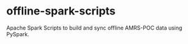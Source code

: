 # offline-spark-scripts
Apache Spark Scripts to build and sync offline AMRS-POC data using PySpark.
